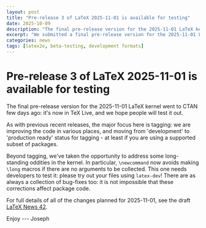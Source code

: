 ```yaml
---
layout: post
title: "Pre-release 3 of LaTeX 2025-11-01 is available for testing"
date: 2025-10-09
description: "The final pre-release version for the 2025-11-01 LaTeX kernel to CTAN over the weekend."
excerpt: "We submitted a final pre-release version for the 2025-11-01 LaTeX kernel to CTAN recently"
categories: news
tags: [latex2e, beta-testing, development formats]
---
```


# Pre-release 3 of LaTeX 2025-11-01 is available for testing

The final pre-release version for the 2025-11-01 LaTeX kernel went to CTAN few
days ago: it's now in TeX Live, and we hope people will test it out.

As with previous recent releases, the major focus here is tagging: we are
improving the code in various places, and moving from 'development' to
'production ready' status for tagging - at least if you are using a supported
subset of packages. 

Beyond tagging, we've taken the opportunity to address some long-standing
oddities in the kernel. In particular, `\newcommand` now avoids making `\long`
macros if there are no arguments to be collected. This one needs developers to
test it: please try out your files using `latex-dev`! There are as always a
collection of bug-fixes too: it is not impossible that these corrections affect
package code.

For full details of all of the changes planned for 2025-11-01, see the draft <a
href="{{site.baseurl}}/news/latex2e-news/ltnews42.pdf">LaTeX News 42</a>.

Enjoy --- Joseph


